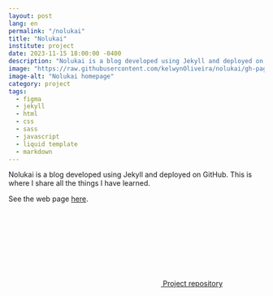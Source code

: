 ```yaml
---
layout: post
lang: en
permalink: "/nolukai"
title: "Nolukai"
institute: project
date: 2023-11-15 18:00:00 -0400
description: "Nolukai is a blog developed using Jekyll and deployed on GitHub. This is where I share all the things I have learned."
image: "https://raw.githubusercontent.com/kelwynOliveira/nolukai/gh-pages/assets/thumb.jpg"
image-alt: "Nolukai homepage"
category: project
tags:
  - figma
  - jekyll
  - html
  - css
  - sass
  - javascript
  - liquid template
  - markdown
---
```


Nolukai is a blog developed using Jekyll and deployed on GitHub. This is where I share all the things I have learned.

See the web page <a href="https://kelwynoliveira.github.io/nolukai/" target="_blank">here</a>.

<div class="github">
  <a  href="https://github.com/kelwynOliveira/nolukai" target="_blank">
    <svg class="svg-icon">
        <use xlink:href="{{ '/assets/svg/minima-social-icons.svg#github' | relative_url }}"></use>
    </svg>
  <span>Project repository</span>
  </a>
</div>
<br/>
